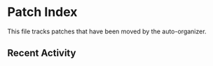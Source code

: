 # Patch Index

This file tracks patches that have been moved by the auto-organizer.

## Recent Activity

<!-- Auto-organizer will append entries here --> 
